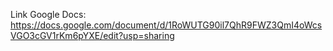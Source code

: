 Link Google Docs:
https://docs.google.com/document/d/1RoWUTG90il7QhR9FWZ3QmI4oWcsVGO3cGV1rKm6pYXE/edit?usp=sharing
